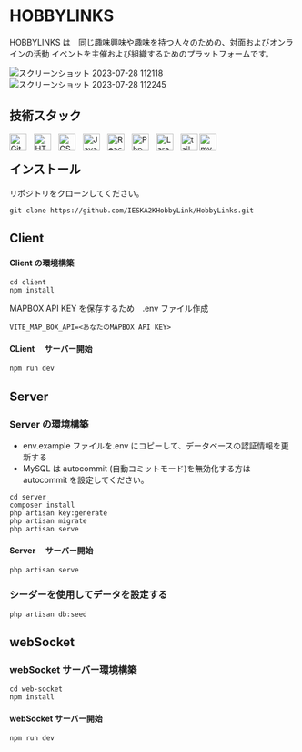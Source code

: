 # HOBBYLINKS

HOBBYLINKS は　同じ趣味興味や趣味を持つ人々のための、対面およびオンラインの活動 イベントを主催および組織するためのプラットフォームです。


![スクリーンショット 2023-07-28 112118](https://github.com/IESKA2KHobbyLink/HobbyLinks/assets/71120764/65006b19-e9ce-4889-bf73-efce03f27871)
![スクリーンショット 2023-07-28 112245](https://github.com/IESKA2KHobbyLink/HobbyLinks/assets/71120764/385936aa-98e4-4796-afc1-05fa0e51ae80)

## 技術スタック

<img align="left" alt="Git" width="30px" style="padding-right:10px;" src="https://cdn.jsdelivr.net/gh/devicons/devicon/icons/git/git-original.svg" />
<img align="left" alt="HTML" width="30px" style="padding-right:10px;" src="https://cdn.jsdelivr.net/gh/devicons/devicon/icons/html5/html5-plain.svg" />
<img align="left" alt="CSS" width="30px" style="padding-right:10px;" src="https://cdn.jsdelivr.net/gh/devicons/devicon/icons/css3/css3-plain.svg" />
<img align="left" alt="JavaScript" width="30px" style="padding-right:10px;" src="https://cdn.jsdelivr.net/gh/devicons/devicon/icons/javascript/javascript-plain.svg" />
<img align="left" alt="React" width="30px" style="padding-right:10px;" src="https://cdn.jsdelivr.net/gh/devicons/devicon/icons/react/react-original.svg" />
<img align="left" alt="Php" width="30px" style="padding-right:10px;" src="https://cdn.jsdelivr.net/gh/devicons/devicon/icons/php/php-original.svg" />
<img align="left" alt="Laravel" width="30px" style="padding-right:10px;" src="https://cdn.jsdelivr.net/gh/devicons/devicon/icons/laravel/laravel-plain-wordmark.svg" />
<img  align="left" alt="tailwinds" width="30px" src="https://cdn.jsdelivr.net/gh/devicons/devicon/icons/tailwindcss/tailwindcss-plain.svg" />  
<img align="left" alt="mySql" width="30px" src="https://cdn.jsdelivr.net/gh/devicons/devicon/icons/mysql/mysql-original-wordmark.svg" />
          
<br/>

## インストール

リポジトリをクローンしてください。

```
git clone https://github.com/IESKA2KHobbyLink/HobbyLinks.git
```

## Client

#### Client の環境構築

```
cd client
npm install
```

MAPBOX API KEY を保存するため　.env ファイル作成

```
VITE_MAP_BOX_API=<あなたのMAPBOX API KEY>
```

#### CLient 　サーバー開始

```
npm run dev
```

## Server

### Server の環境構築

- env.example ファイルを.env にコピーして、データベースの認証情報を更新する
- MySQL は autocommit (自動コミットモード)を無効化する方は　 autocommit を設定してください。

```
cd server
composer install
php artisan key:generate
php artisan migrate
php artisan serve
```

#### Server 　サーバー開始

```
php artisan serve
```

### シーダーを使用してデータを設定する

```
php artisan db:seed
```

## webSocket

### webSocket サーバー環境構築

```
cd web-socket
npm install

```

#### webSocket サーバー開始

```
npm run dev
```
